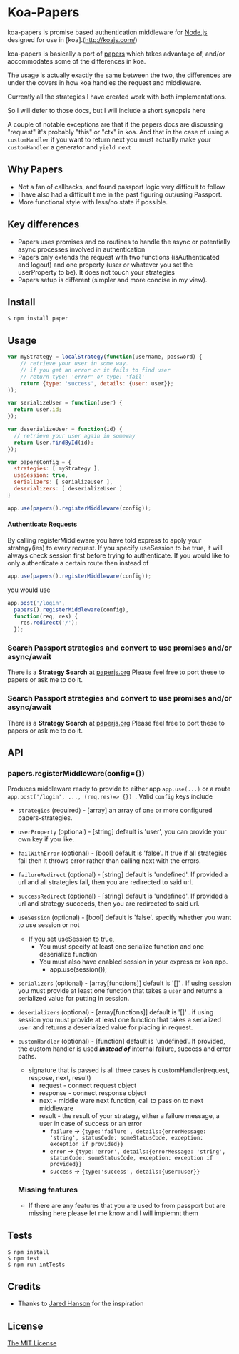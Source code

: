 # Koa-Papers


koa-papers is promise based authentication
middleware for [Node.js](http://nodejs.org/) designed for use in [koa].(http://koajs.com/)

koa-papers is basically a port of [papers](https://www.npmjs.com/package/papers) 
which takes advantage of, and/or accommodates some of the differences in koa.

The usage is actually exactly the same between the two, the differences
are under the covers in how koa handles the request and middleware.

Currently all the strategies I have created work with both implementations.

So I will defer to those docs, but I will include a short synopsis here 

A couple of notable exceptions are that if the papers docs are discussing "request" it's probably "this" or "ctx" in koa.  And that in the case of using a `customHandler` if you want to return next you must actually make your `customHandler` a generator and `yield next`
 

## Why Papers
  - Not a fan of callbacks, and found passport logic very difficult to follow
  - I have also had a difficult time in the past figuring out/using Passport.
  - More functional style with less/no state if possible.  

## Key differences
  - Papers uses promises and co routines to handle the async or potentially async
  processes involved in authentication
  - Papers only extends the request with two functions (isAuthenticated and logout)
  and one property (user or whatever you set the userProperty to be).  It does not touch your strategies
  - Papers setup is different (simpler and more concise in my view).

## Install

```
$ npm install paper
```

## Usage

```javascript
var myStrategy = localStrategy(function(username, password) {
    // retrieve your user in some way.  
    // if you get an error or it fails to find user
    // return type: 'error' or type: 'fail'
    return {type: 'success', details: {user: user}};
));

var serializeUser = function(user) {
  return user.id;
});

var deserializeUser = function(id) {
  // retrieve your user again in someway
  return User.findById(id);
});

var papersConfig = {
  strategies: [ myStrategy ],
  useSession: true,
  serializers: [ serializeUser ],
  deserializers: [ deserializeUser ]
}

app.use(papers().registerMiddleware(config));
```

#### Authenticate Requests

By calling registerMiddleware you have told express to apply your strategy(ies) to every request.
If you specify useSession to be true,  it will always check session first before trying to authenticate.
If you would like to only authenticate a certain route then instead of

```javascript
app.use(papers().registerMiddleware(config));
```
you would use

```javascript
app.post('/login',
  papers().registerMiddleware(config),
  function(req, res) {
    res.redirect('/');
  });
```

### Search Passport strategies and convert to use promises and/or async/await

There is a **Strategy Search** at [paperjs.org](http://paperjs.org)
Please feel free to port these to papers or ask me to do it.


### Search Passport strategies and convert to use promises and/or async/await

There is a **Strategy Search** at [paperjs.org](http://paperjs.org)
Please feel free to port these to papers or ask me to do it.

## API

### papers.registerMiddleware(config={})

Produces middleware ready to provide to either app `app.use(...)`
or a route `app.post('/login', ..., (req,res)=> {}) `. 
Valid `config` keys include

- `strategies` (required) - [array] an array of one or more configured papers-strategies.
- `userProperty` (optional) - [string] default is 'user', you can provide your own key if you like.
- `failWithError` (optional) - [bool] default is 'false'.  If true if all strategies fail then it throws error rather than calling next with the errors.
- `failureRedirect` (optional) - [string] default is 'undefined'. If provided a url and all strategies fail, then you are redirected to said url.
- `successRedirect` (optional) - [string] default is 'undefined'. If provided a url and strategy succeeds, then you are redirected to said url.
- `useSession` (optional) - [bool] default is 'false'. specify whether you want to use session or not
	- If you set useSession to true, 
		- You must specify at least one serialize function and one deserialize function
		- You must also have enabled session in your express or koa app.
			- app.use(session());
- `serializers` (optional) - [array[functions]] default is '[]' . If using session you must provide at least one function that takes a `user` and returns a serialized value for putting in session.
- `deserializers` (optional) - [array[functions]] default is '[]' . if using session you must provide at least one function that takes a serialized `user` and returns a deserialized value for placing in request.
- `customHandler` (optional) - [function] default is 'undefined'. If provided, the custom handler is used ***instead of*** internal failure, success and error paths.
	- signature that is passed is all three cases is customHandler(request, respose, next, result)
		- request - connect request object
		- response - connect response object
		- next - middle ware next function, call to pass on to next middleware
		- result - the result of your strategy, either a failure message, a user in case of success or an error
			- `failure` -> `{type:'failure', details:{errorMessage: 'string', statusCode: someStatusCode, exception: exception if provided}}`
			- `error` -> `{type:'error', details:{errorMessage: 'string', statusCode: someStatusCode, exception: exception if provided}}`
			- `success` -> `{type:'success', details:{user:user}}`



    ### Missing features
    - If there are any features that you are used to from passport but are missing here
    please let me know and I will implemnt them


## Tests

```
$ npm install
$ npm test
$ npm run intTests

```

## Credits

  - Thanks to [Jared Hanson](http://github.com/jaredhanson) for the inspiration

## License

[The MIT License](http://opensource.org/licenses/MIT)
